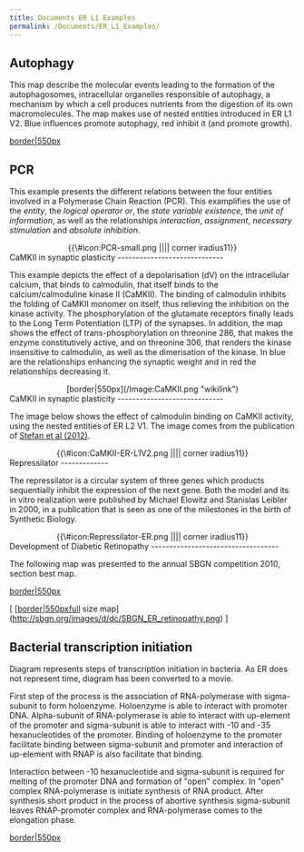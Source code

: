 ```yaml
---
title: Documents ER L1 Examples
permalink: /Documents/ER_L1_Examples/
---
```


Autophagy
---------

This map describe the molecular events leading to the formation of the autophagosomes, intracellular organelles responsible of autophagy, a mechanism by which a cell produces nutrients from the digestion of its own macromolecules. The map makes use of nested entities introduced in ER L1 V2. Blue influences promote autophagy, red inhibit it (and promote growth).

[border|550px](/Image:Autophagy.png "wikilink")

PCR
---

This example presents the different relations between the four entities involved in a Polymerase Chain Reaction (PCR). This examplifies the use of the *entity*, the *logical operator* *or*, the *state variable* *existence*, the *unit of information*, as well as the relationships *interaction*, *assignment*, *necessary stimulation* and *absolute inhibition*.

<center>
{{\#icon:PCR-small.png‎ |||| corner iradius11}}

</center>
CaMKII in synaptic plasticity
-----------------------------

This example depicts the effect of a depolarisation (dV) on the intracellular calcium, that binds to calmodulin, that itself binds to the calcium/calmoduline kinase II (CaMKII). The binding of calmodulin inhibits the folding of CaMKII monomer on itself, thus relieving the inhibition on the kinase activity. The phosphorylation of the glutamate receptors finally leads to the Long Term Potentiation (LTP) of the synapses. In addition, the map shows the effect of trans-phosphorylation on threonine 286, that makes the enzyme constitutively active, and on threonine 306, that renders the kinase insensitive to calmodulin, as well as the dimerisation of the kinase. In blue are the relationships enhancing the synaptic weight and in red the relationships decreasing it.

<center>
[border|550px](/Image:CaMKII.png‎ "wikilink")

</center>
CaMKII in synaptic plasticity
-----------------------------

The image below shows the effect of calmodulin binding on CaMKII activity, using the nested entities of ER L2 V1. The image comes from the publication of [Stefan et al (2012)](http://identifiers.org/pubmed/22279535).

<center>
{{\#icon:CaMKII-ER-L1V2.png |||| corner iradius11}}

</center>
Repressilator
-------------

The repressilator is a circular system of three genes which products sequentially inhibit the expression of the next gene. Both the model and its in vitro realization were published by Michael Elowitz and Stanislas Leibler in 2000, in a publication that is seen as one of the milestones in the birth of Synthetic Biology.

<center>
{{\#icon:Repressilator-ER.png‎ |||| corner iradius11}}

</center>
Development of Diabetic Retinopathy
-----------------------------------

The following map was presented to the annual SBGN competition 2010, section best map.

[border|550px](/Image:SBGN_ER_DM_retinopathy_v13_3-small.png "wikilink")

\[ [[border|550pxfull](/Image:Transcription_initiation_er.gif "wikilink") size map](http://sbgn.org/images/d/dc/SBGN_ER_retinopathy.png) \]

Bacterial transcription initiation
----------------------------------

Diagram represents steps of transcription initiation in bacteria. As ER does not represent time, diagram has been converted to a movie.

First step of the process is the association of RNA-polymerase with sigma-subunit to form holoenzyme. Holoenzyme is able to interact with promoter DNA. Alpha-subunit of RNA-polymerase is able to interact with up-element of the promoter and sigma-subunit is able to interact with -10 and -35 hexanucleotides of the promoter. Binding of holoenzyme to the promoter facilitate binding between sigma-subunit and promoter and interaction of up-element with RNAP is also facilitate that binding.

Interaction between -10 hexanucleotide and sigma-subunit is required for melting of the promoter DNA and formation of "open" complex. In "open" complex RNA-polymerase is initiate synthesis of RNA product. After synthesis short product in the process of abortive synthesis sigma-subunit leaves RNAP-promoter complex and RNA-polymerase comes to the elongation phase.

[border|550px](/Image:Transcription_initiation_er.gif "wikilink")